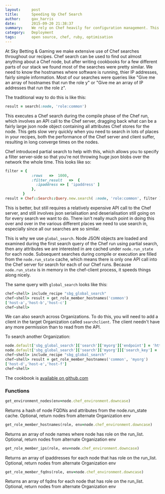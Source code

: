 ```yaml
---
layout:     post
title:      Speeding Up Chef Search
author:     gav_harris
date:       2015-09-20 21:38:37
summary:    We rely on Chef heavily for configuration management. This is one way we speed it up.
category:   Deployment
tags:       open source, chef, ruby, optimisation
---
```


At Sky Betting & Gaming we make extensive use of Chef searches throughout our recipes. Chef search can be used to find out almost anything about a Chef node, but after writing cookbooks for a few different parts of our stack we found most of the searches were pretty similar. We need to know the hostnames where software is running, thier IP addresses, fairly simple information. Most of our searches were queries like "Give me an array of hostnames that run the role y" or "Give me an array of IP addresses that run the role z".

The traditional way to do this is like this:

```rb
result = search(:node, 'role:common')
```

This executes a Chef search during the compile phase of the Chef run, which involves an API call to the Chef server, dragging back what can be a fairly large json node object containing all attributes Chef stores for the node. This gets slow very quickly when you need to search in lots of places in your recipes, both the performance of the Chef server and client suffer, resulting in long converge times on the nodes.

Chef introduced partial search to help with this, which allows you to specify a filter server-side so that you're not throwing huge json blobs over the network the whole time. This looks like so:

```rb
filter = {
            :rows   =>  1000,
            :filter_result   =>  {
              :ipaddress => [ 'ipaddress' ]
            },
        }
result = Chef::Search::Query.new.search( :node, 'role:common', filter );
```

This is better, but still requires a relatively expensive API call to the Chef server, and still involves json serialisation and deserialisation still going on for every search we want to do. There isn't really much point in doing this over and over in the various different places we need to use search in, especially since all our searches are so similar.

This is why we use `global_search`. Node JSON objects are loaded and examined during the first search query of the Chef run using partial search, then any attributes we are interested in are cached under `node.run_state` for each node.
Subsequent searches during compile or execution are filled from the `node.run_state` cache, which means there is only one API call into the Chef server for search for each of our Chef runs. Because `node.run_state` is in memory in the chef-client process, it speeds things along nicely.

The same query with `global_search` looks like this:

```rb
chef-shell> include_recipe "sbg_global_search"
chef-shell> result = get_role_member_hostnames('common')
['host-a','host-b','host-c']
chef-shell>
```

We can also search across Organizations. To do this, you will need to add a client in the target Organization called `searchclient`. The client needn't have any more permission than to read from the API.

To search another Organization:

```rb
node.default['sbg_global_search']['search']['myorg']['endpoint'] = 'http://yourchefserver/organizations/myorg'
node.default['sbg_global_search']['search']['myorg']]['search_key'] = 'Client key content'
chef-shell> include_recipe "sbg_global_search"
chef-shell> result = get_role_member_hostnames('common', 'myorg')
['host-d','host-e','host-f']
chef-shell>
```

The cookbook is [available on github.com](https://github.com/skybet/global_search)

### Functions

```rb
get_environment_nodes(env=node.chef_environment.downcase)
```
Returns a hash of node FQDNs and attributes from the node.run_state cache. Optional, return nodes from alternate Organization env

```rb
get_role_member_hostnames(role, env=node.chef_environment.downcase)
```
Returns an array of node names where node has role on the run_list. Optional, return nodes from alternate Organization env

```rb
get_role_member_ips(role, env=node.chef_environment.downcase)
```
Returns an array of ipaddresses for each node that has role on the run_list. Optional, return nodes from alternate Organization env

```rb
get_role_member_fqdns(role, env=node.chef_environment.downcase)
```
Returns an array of fqdns for each node that has role on the run_list. Optional, return nodes from alternate Organization env
